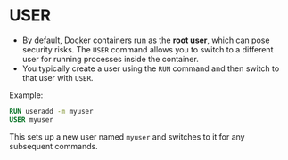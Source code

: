 # USER

* By default, Docker containers run as the **root user**, which can pose security risks. The `USER` command allows you to switch to a different user for running processes inside the container.
* You typically create a user using the `RUN` command and then switch to that user with `USER`.

Example:

```dockerfile
RUN useradd -m myuser
USER myuser
```

This sets up a new user named `myuser` and switches to it for any subsequent commands.
